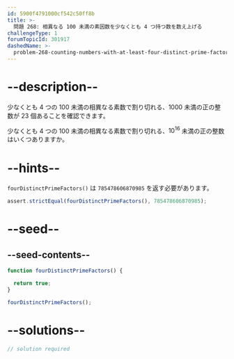 ```yaml
---
id: 5900f4791000cf542c50ff8b
title: >-
  問題 268: 相異なる 100 未満の素因数を少なくとも 4 つ持つ数を数え上げる
challengeType: 1
forumTopicId: 301917
dashedName: >-
  problem-268-counting-numbers-with-at-least-four-distinct-prime-factors-less-than-100
---
```


# --description--

少なくとも 4 つの 100 未満の相異なる素数で割り切れる、1000 未満の正の整数が 23 個あることを確認できます。

少なくとも 4 つの 100 未満の相異なる素数で割り切れる、${10}^{16}$ 未満の正の整数はいくつありますか。

# --hints--

`fourDistinctPrimeFactors()` は `785478606870985` を返す必要があります。

```js
assert.strictEqual(fourDistinctPrimeFactors(), 785478606870985);
```

# --seed--

## --seed-contents--

```js
function fourDistinctPrimeFactors() {

  return true;
}

fourDistinctPrimeFactors();
```

# --solutions--

```js
// solution required
```
